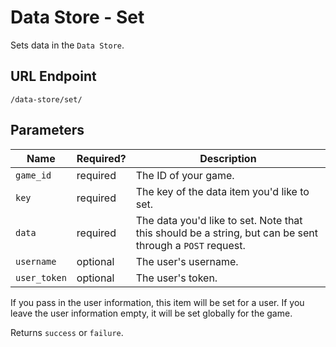 # Data Store - Set

Sets data in the `Data Store`.

## URL Endpoint

```
/data-store/set/
```

## Parameters

Name         | Required? | Description
---          | ---       | ---
`game_id`    | required  | The ID of your game.
`key`        | required  | The key of the data item you'd like to set.
`data`       | required  | The data you'd like to set. Note that this should be a string, but can be sent through a `POST` request.
`username`   | optional  | The user's username.
`user_token` | optional  | The user's token.

If you pass in the user information, this item will be set for a user. If you leave the user information empty, it will be set globally for the game.

Returns
`success` or `failure`.